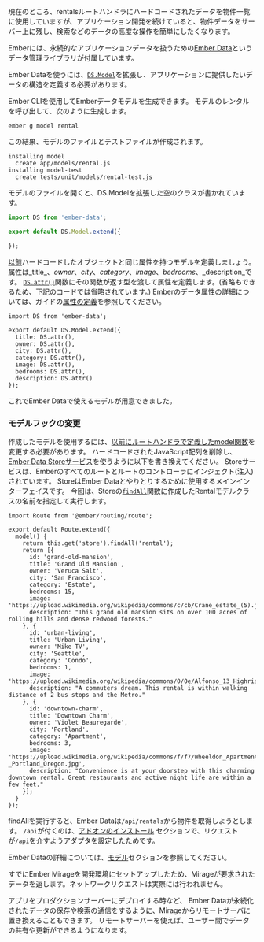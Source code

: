 <!--
Currently, our app is using hard-coded data for our rental listings, defined in the `rentals` route handler.
As our application grows, we will want to persist our rental data on a server, and make it easier to do advanced operations on the data, such as querying.
-->

現在のところ、rentalsルートハンドラにハードコードされたデータを物件一覧に使用していますが、アプリケーション開発を続けていると、物件データをサーバー上に残し、検索などのデータの高度な操作を簡単にしたくなります。


<!--
Ember comes with a data management library called [Ember Data](https://github.com/emberjs/data) to help deal with persistent application data.
-->

Emberには、永続的なアプリケーションデータを扱うための[Ember Data](https://github.com/emberjs/data)というデータ管理ライブラリが付属しています。

<!--
Ember Data requires you to define the structure of the data you wish to provide to your application by extending [`DS.Model`](https://www.emberjs.com/api/ember-data/2.16/classes/DS.Model).
-->

Ember Dataを使うには、[`DS.Model`](https://www.emberjs.com/api/ember-data/2.16/classes/DS.Model)を拡張し、アプリケーションに提供したいデータの構造を定義する必要があります。

<!--
You can generate an Ember Data Model using Ember CLI.
We'll call our model `rental` and generate it as follows:
-->

Ember CLIを使用してEmberデータモデルを生成できます。 モデルのレンタルを呼び出して、次のように生成します。

```shell
ember g model rental
```

<!--
This results in the creation of a model file and a test file:
-->

この結果、モデルのファイルとテストファイルが作成されます。

```shell
installing model
  create app/models/rental.js
installing model-test
  create tests/unit/models/rental-test.js
```

<!--
When we open the model file, we can see a blank class extending [`DS.Model`](https://www.emberjs.com/api/ember-data/2.16/classes/DS.Model):
-->

モデルのファイルを開くと、DS.Modelを拡張した空のクラスが書かれています。

```app/models/rental.js
import DS from 'ember-data';

export default DS.Model.extend({

});
```

<!--
Let's define the structure of a rental object using the same attributes for our rental that we [previously used](../model-hook/) in our hard-coded array of JavaScript objects -
_title_, _owner_, _city_, _category_, _image_, _bedrooms_ and _description_.
Define attributes by giving them the result of the function [`DS.attr()`](https://www.emberjs.com/api/ember-data/2.16/classes/DS/methods/attr?anchor=attr).
For more information on Ember Data Attributes, read the section called [Defining Attributes](../../models/defining-models/#toc_defining-attributes) in the guides.
-->

[以前](../model-hook/)ハードコードしたオブジェクトと同じ属性を持つモデルを定義しましょう。属性は_title_、_owner_、_city_、_category_、_image_、_bedrooms_、_description_です。 [`DS.attr()`](https://www.emberjs.com/api/ember-data/2.16/classes/DS/methods/attr?anchor=attr)関数にその関数が返す型を渡して属性を定義します。(省略もできるため、下記のコードでは省略されています。) Emberのデータ属性の詳細については、ガイドの[属性の定義](../../models/defining-models/#toc_defining-attributes)を参照してください。

```app/models/rental.js{+4,+5,+6,+7,+8,+9,+10}
import DS from 'ember-data';

export default DS.Model.extend({
  title: DS.attr(),
  owner: DS.attr(),
  city: DS.attr(),
  category: DS.attr(),
  image: DS.attr(),
  bedrooms: DS.attr(),
  description: DS.attr()
});
```

<!--
We now have a model object that we can use for our Ember Data implementation.
-->

これでEmber Dataで使えるモデルが用意できました。

<!--
### Updating the Model Hook
-->

### モデルフックの変更

<!--
To use our new Ember Data Model object, we need to update the `model` function we [previously defined](../model-hook/) in our route handler.
Delete the hard-coded JavaScript Array, and replace it with the following call to the [Ember Data Store service](../../models/#toc_the-store-and-a-single-source-of-truth).
The [store service](https://www.emberjs.com/api/ember-data/2.16/classes/DS.Store) is injected into all routes and their corresponding controllers in Ember.
It is the main interface you use to interact with Ember Data.
In this case, call the [`findAll`](https://www.emberjs.com/api/ember-data/2.16/classes/DS.Store/methods/findAll?anchor=findAll) function on the store and provide it with the name of your newly created rental model class.
-->

作成したモデルを使用するには、[以前にルートハンドラで定義したmodel関数](../model-hook/)を変更する必要があります。 ハードコードされたJavaScript配列を削除し、[Ember Data Storeサービス](../../models/#toc_the-store-and-a-single-source-of-truth)を使うように以下を書き換えてください。 Storeサービスは、Emberのすべてのルートとルートのコントローラにインジェクト(注入)されています。 StoreはEmber Dataとやりとりするために使用するメインインターフェイスです。 今回は、Storeの[`findAll`](https://www.emberjs.com/api/ember-data/2.16/classes/DS.Store/methods/findAll?anchor=findAll)関数に作成したRentalモデルクラスの名前を指定して実行します。

```app/routes/rentals.js{+5,-6,-7,-8,-9,-10,-11,-12,-13,-14,-15,-16,-17,-18,-19,-20,-21,-22,-23,-24,-25,-26,-27,-28,-29,-30,-31,-32,-33}
import Route from '@ember/routing/route';

export default Route.extend({
  model() {
    return this.get('store').findAll('rental');
    return [{
      id: 'grand-old-mansion',
      title: 'Grand Old Mansion',
      owner: 'Veruca Salt',
      city: 'San Francisco',
      category: 'Estate',
      bedrooms: 15,
      image: 'https://upload.wikimedia.org/wikipedia/commons/c/cb/Crane_estate_(5).jpg',
      description: "This grand old mansion sits on over 100 acres of rolling hills and dense redwood forests."
    }, {
      id: 'urban-living',
      title: 'Urban Living',
      owner: 'Mike TV',
      city: 'Seattle',
      category: 'Condo',
      bedrooms: 1,
      image: 'https://upload.wikimedia.org/wikipedia/commons/0/0e/Alfonso_13_Highrise_Tegucigalpa.jpg',
      description: "A commuters dream. This rental is within walking distance of 2 bus stops and the Metro."
    }, {
      id: 'downtown-charm',
      title: 'Downtown Charm',
      owner: 'Violet Beauregarde',
      city: 'Portland',
      category: 'Apartment',
      bedrooms: 3,
      image: 'https://upload.wikimedia.org/wikipedia/commons/f/f7/Wheeldon_Apartment_Building_-_Portland_Oregon.jpg',
      description: "Convenience is at your doorstep with this charming downtown rental. Great restaurants and active night life are within a few feet."
    }];
  }
});
```

<!--
When we call `findAll`, Ember Data will attempt to fetch rentals from `/api/rentals`.
If you recall, in the section titled [Installing Addons](../installing-addons/) we set up an adapter to route data requests through `/api`.
-->

findAllを実行すると、Ember Dataは`/api/rentals`から物件を取得しようとします。 `/api`が付くのは、[アドオンのインストール](../installing-addons/) セクションで、リクエストが`/api`を介すようアダプタを設定したためです。

<!--
You can read more about Ember Data in the [Models section](../../models/).
-->

Ember Dataの詳細については、[モデル](../../models/)セクションを参照してください。

<!--
Since we have already set up Ember Mirage in our development environment, Mirage will return the data we requested without actually making a network request.
-->

すでにEmber Mirageを開発環境にセットアップしたため、Mirageが要求されたデータを返します。ネットワークリクエストは実際には行われません。

<!--
When we deploy our app to a production server,
we will likely want to replace Mirage with a remote server for Ember Data to communicate with for storing and retrieving persisted data.
A remote server will allow for data to be shared and updated across users.
-->

アプリをプロダクションサーバーにデプロイする時など、
Ember Dataが永続化されたデータの保存や検索の通信をするように、Mirageからリモートサーバに置き換えることもできます。
リモートサーバーを使えば、ユーザー間でデータの共有や更新ができるようになります。
